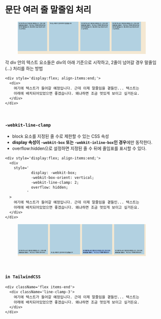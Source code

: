 # 문단 여러 줄 말줄임 처리

<figure><img src="../../.gitbook/assets/231109-1.png" alt=""><figcaption></figcaption></figure>

각 div 안의 텍스트 요소들은 div의 아래 기준으로 시작하고, 2줄이 넘어갈 경우 말줄임(...) 처리를 하는 방법

```tsx
<div style='display:flex; align-items:end;'>
  <div>
    여기에 텍스트가 들어갈 예정입니다. 근데 이제 말줄임을 곁들인... 텍스트는
    아래에 배치되어있었으면 좋겠습니다. 왜냐하면 조금 멋있게 보이고 싶거든요.
  </div>
</div>
```

<br />

### `-webkit-line-clamp`

- block 요소를 지정된 줄 수로 제한할 수 있는 CSS 속성
- **display 속성이 `-webkit-box` 또는 `-webkit-inline-box`인 경우**에만 동작한다.
- overflow:hidden으로 설정하면 지정된 줄 수 뒤에 줄임표를 표시할 수 있다.

```tsx
<div style='display:flex; align-items:end;'>
  <div
    style='
            display: -webkit-box;
            -webkit-box-orient: vertical;
            -webkit-line-clamp: 2;
            overflow: hidden;
          '
  >
    여기에 텍스트가 들어갈 예정입니다. 근데 이제 말줄임을 곁들인... 텍스트는
    아래에 배치되어있었으면 좋겠습니다. 왜냐하면 조금 멋있게 보이고 싶거든요.
  </div>
</div>
```

<figure><img src="../../.gitbook/assets/231109-2.png" alt=""><figcaption></figcaption></figure>

<br />

### `in TailwindCSS`

```tsx
<div className='flex items-end'>
  <div className='line-clamp-3'>
    여기에 텍스트가 들어갈 예정입니다. 근데 이제 말줄임을 곁들인... 텍스트는
    아래에 배치되어있었으면 좋겠습니다. 왜냐하면 조금 멋있게 보이고 싶거든요.
  </div>
</div>
```
